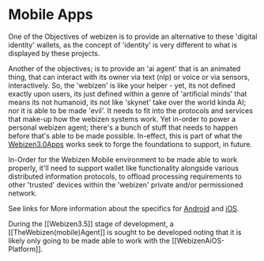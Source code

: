 # Mobile Apps

One of the Objectives of webizen is to provide an alternative to these 'digital identity' wallets, as the concept of 'identity' is very different to what is displayed by these projects. 

Another of the objectives; is to provide an 'ai agent' that is an animated thing, that can interact with its owner via text (nlp) or voice or via sensors, interactively.   So, the 'webizen' is like your helper - yet, its not defined exactly upon users, its just defined within a genre of 'artificial minds' that means its not humanoid, its not like 'skynet' take over the world kinda AI; nor it is able to be made 'evil'.  It needs to fit into the protocols and services that make-up how the webizen systems work.  Yet in-order to power a personal webizen agent; there's a bunch of stuff that needs to happen before that's able to be made possible.  In-effect, this is part of what the [Webizen3.0Apps](Webizen3.0Apps.md) works seek to forge the foundations to support, in future. 

In-Order for the Webizen Mobile environment to be made able to work properly, it'll need to support wallet like functionality alongside various distributed information protocols, to offload processing requirements to other 'trusted' devices within the 'webizen' private and/or permissioned network. 

See links for More information about the specifics for [Android](Android.md) and [iOS](iOS.md).

During the [[Webizen3.5]] stage of development, a [[TheWebizen(mobile)Agent]] is sought to be developed noting that it is likely only going to be made able to work with the [[WebizenAiOS-Platform]].
